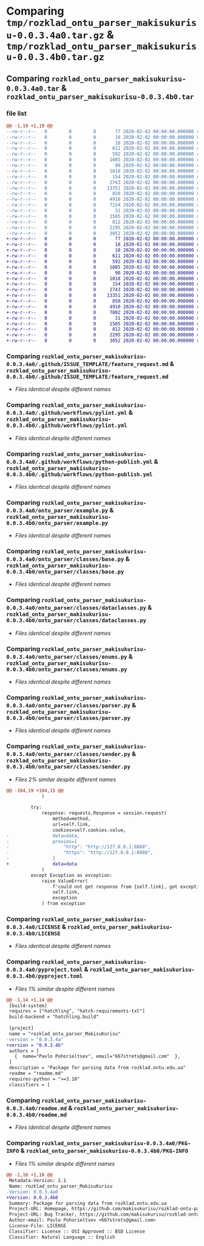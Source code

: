 # Comparing `tmp/rozklad_ontu_parser_makisukurisu-0.0.3.4a0.tar.gz` & `tmp/rozklad_ontu_parser_makisukurisu-0.0.3.4b0.tar.gz`

## Comparing `rozklad_ontu_parser_makisukurisu-0.0.3.4a0.tar` & `rozklad_ontu_parser_makisukurisu-0.0.3.4b0.tar`

### file list

```diff
@@ -1,19 +1,19 @@
--rw-r--r--   0        0        0       77 2020-02-02 00:00:00.000000 rozklad_ontu_parser_makisukurisu-0.0.3.4a0/requirements.txt
--rw-r--r--   0        0        0       18 2020-02-02 00:00:00.000000 rozklad_ontu_parser_makisukurisu-0.0.3.4a0/run_lint.bat
--rw-r--r--   0        0        0       18 2020-02-02 00:00:00.000000 rozklad_ontu_parser_makisukurisu-0.0.3.4a0/run_lint.sh
--rw-r--r--   0        0        0      611 2020-02-02 00:00:00.000000 rozklad_ontu_parser_makisukurisu-0.0.3.4a0/.github/ISSUE_TEMPLATE/feature_request.md
--rw-r--r--   0        0        0      592 2020-02-02 00:00:00.000000 rozklad_ontu_parser_makisukurisu-0.0.3.4a0/.github/workflows/pylint.yml
--rw-r--r--   0        0        0     1085 2020-02-02 00:00:00.000000 rozklad_ontu_parser_makisukurisu-0.0.3.4a0/.github/workflows/python-publish.yml
--rw-r--r--   0        0        0       90 2020-02-02 00:00:00.000000 rozklad_ontu_parser_makisukurisu-0.0.3.4a0/ontu_parser/__init__.py
--rw-r--r--   0        0        0     1018 2020-02-02 00:00:00.000000 rozklad_ontu_parser_makisukurisu-0.0.3.4a0/ontu_parser/example.py
--rw-r--r--   0        0        0      154 2020-02-02 00:00:00.000000 rozklad_ontu_parser_makisukurisu-0.0.3.4a0/ontu_parser/classes/__init__.py
--rw-r--r--   0        0        0     2743 2020-02-02 00:00:00.000000 rozklad_ontu_parser_makisukurisu-0.0.3.4a0/ontu_parser/classes/base.py
--rw-r--r--   0        0        0    13351 2020-02-02 00:00:00.000000 rozklad_ontu_parser_makisukurisu-0.0.3.4a0/ontu_parser/classes/dataclasses.py
--rw-r--r--   0        0        0      850 2020-02-02 00:00:00.000000 rozklad_ontu_parser_makisukurisu-0.0.3.4a0/ontu_parser/classes/enums.py
--rw-r--r--   0        0        0     4910 2020-02-02 00:00:00.000000 rozklad_ontu_parser_makisukurisu-0.0.3.4a0/ontu_parser/classes/parser.py
--rw-r--r--   0        0        0     7154 2020-02-02 00:00:00.000000 rozklad_ontu_parser_makisukurisu-0.0.3.4a0/ontu_parser/classes/sender.py
--rw-r--r--   0        0        0       31 2020-02-02 00:00:00.000000 rozklad_ontu_parser_makisukurisu-0.0.3.4a0/.gitignore
--rw-r--r--   0        0        0     1505 2020-02-02 00:00:00.000000 rozklad_ontu_parser_makisukurisu-0.0.3.4a0/LICENSE
--rw-r--r--   0        0        0      812 2020-02-02 00:00:00.000000 rozklad_ontu_parser_makisukurisu-0.0.3.4a0/pyproject.toml
--rw-r--r--   0        0        0     2295 2020-02-02 00:00:00.000000 rozklad_ontu_parser_makisukurisu-0.0.3.4a0/readme.md
--rw-r--r--   0        0        0     3052 2020-02-02 00:00:00.000000 rozklad_ontu_parser_makisukurisu-0.0.3.4a0/PKG-INFO
+-rw-r--r--   0        0        0       77 2020-02-02 00:00:00.000000 rozklad_ontu_parser_makisukurisu-0.0.3.4b0/requirements.txt
+-rw-r--r--   0        0        0       18 2020-02-02 00:00:00.000000 rozklad_ontu_parser_makisukurisu-0.0.3.4b0/run_lint.bat
+-rw-r--r--   0        0        0       18 2020-02-02 00:00:00.000000 rozklad_ontu_parser_makisukurisu-0.0.3.4b0/run_lint.sh
+-rw-r--r--   0        0        0      611 2020-02-02 00:00:00.000000 rozklad_ontu_parser_makisukurisu-0.0.3.4b0/.github/ISSUE_TEMPLATE/feature_request.md
+-rw-r--r--   0        0        0      592 2020-02-02 00:00:00.000000 rozklad_ontu_parser_makisukurisu-0.0.3.4b0/.github/workflows/pylint.yml
+-rw-r--r--   0        0        0     1085 2020-02-02 00:00:00.000000 rozklad_ontu_parser_makisukurisu-0.0.3.4b0/.github/workflows/python-publish.yml
+-rw-r--r--   0        0        0       90 2020-02-02 00:00:00.000000 rozklad_ontu_parser_makisukurisu-0.0.3.4b0/ontu_parser/__init__.py
+-rw-r--r--   0        0        0     1018 2020-02-02 00:00:00.000000 rozklad_ontu_parser_makisukurisu-0.0.3.4b0/ontu_parser/example.py
+-rw-r--r--   0        0        0      154 2020-02-02 00:00:00.000000 rozklad_ontu_parser_makisukurisu-0.0.3.4b0/ontu_parser/classes/__init__.py
+-rw-r--r--   0        0        0     2743 2020-02-02 00:00:00.000000 rozklad_ontu_parser_makisukurisu-0.0.3.4b0/ontu_parser/classes/base.py
+-rw-r--r--   0        0        0    13351 2020-02-02 00:00:00.000000 rozklad_ontu_parser_makisukurisu-0.0.3.4b0/ontu_parser/classes/dataclasses.py
+-rw-r--r--   0        0        0      850 2020-02-02 00:00:00.000000 rozklad_ontu_parser_makisukurisu-0.0.3.4b0/ontu_parser/classes/enums.py
+-rw-r--r--   0        0        0     4910 2020-02-02 00:00:00.000000 rozklad_ontu_parser_makisukurisu-0.0.3.4b0/ontu_parser/classes/parser.py
+-rw-r--r--   0        0        0     7002 2020-02-02 00:00:00.000000 rozklad_ontu_parser_makisukurisu-0.0.3.4b0/ontu_parser/classes/sender.py
+-rw-r--r--   0        0        0       31 2020-02-02 00:00:00.000000 rozklad_ontu_parser_makisukurisu-0.0.3.4b0/.gitignore
+-rw-r--r--   0        0        0     1505 2020-02-02 00:00:00.000000 rozklad_ontu_parser_makisukurisu-0.0.3.4b0/LICENSE
+-rw-r--r--   0        0        0      812 2020-02-02 00:00:00.000000 rozklad_ontu_parser_makisukurisu-0.0.3.4b0/pyproject.toml
+-rw-r--r--   0        0        0     2295 2020-02-02 00:00:00.000000 rozklad_ontu_parser_makisukurisu-0.0.3.4b0/readme.md
+-rw-r--r--   0        0        0     3052 2020-02-02 00:00:00.000000 rozklad_ontu_parser_makisukurisu-0.0.3.4b0/PKG-INFO
```

### Comparing `rozklad_ontu_parser_makisukurisu-0.0.3.4a0/.github/ISSUE_TEMPLATE/feature_request.md` & `rozklad_ontu_parser_makisukurisu-0.0.3.4b0/.github/ISSUE_TEMPLATE/feature_request.md`

 * *Files identical despite different names*

### Comparing `rozklad_ontu_parser_makisukurisu-0.0.3.4a0/.github/workflows/pylint.yml` & `rozklad_ontu_parser_makisukurisu-0.0.3.4b0/.github/workflows/pylint.yml`

 * *Files identical despite different names*

### Comparing `rozklad_ontu_parser_makisukurisu-0.0.3.4a0/.github/workflows/python-publish.yml` & `rozklad_ontu_parser_makisukurisu-0.0.3.4b0/.github/workflows/python-publish.yml`

 * *Files identical despite different names*

### Comparing `rozklad_ontu_parser_makisukurisu-0.0.3.4a0/ontu_parser/example.py` & `rozklad_ontu_parser_makisukurisu-0.0.3.4b0/ontu_parser/example.py`

 * *Files identical despite different names*

### Comparing `rozklad_ontu_parser_makisukurisu-0.0.3.4a0/ontu_parser/classes/base.py` & `rozklad_ontu_parser_makisukurisu-0.0.3.4b0/ontu_parser/classes/base.py`

 * *Files identical despite different names*

### Comparing `rozklad_ontu_parser_makisukurisu-0.0.3.4a0/ontu_parser/classes/dataclasses.py` & `rozklad_ontu_parser_makisukurisu-0.0.3.4b0/ontu_parser/classes/dataclasses.py`

 * *Files identical despite different names*

### Comparing `rozklad_ontu_parser_makisukurisu-0.0.3.4a0/ontu_parser/classes/enums.py` & `rozklad_ontu_parser_makisukurisu-0.0.3.4b0/ontu_parser/classes/enums.py`

 * *Files identical despite different names*

### Comparing `rozklad_ontu_parser_makisukurisu-0.0.3.4a0/ontu_parser/classes/parser.py` & `rozklad_ontu_parser_makisukurisu-0.0.3.4b0/ontu_parser/classes/parser.py`

 * *Files identical despite different names*

### Comparing `rozklad_ontu_parser_makisukurisu-0.0.3.4a0/ontu_parser/classes/sender.py` & `rozklad_ontu_parser_makisukurisu-0.0.3.4b0/ontu_parser/classes/sender.py`

 * *Files 2% similar despite different names*

```diff
@@ -184,19 +184,15 @@
             )
 
         try:
             response: requests.Response = session.request(
                 method=method,
                 url=self.link,
                 cookies=self.cookies.value,
-                data=data,
-                proxies={
-                    "http": "http://127.0.0.1:8888",
-                    "https": "http://127.0.0.1:8888",
-                }
+                data=data
             )
         except Exception as exception:
             raise ValueError(
                 f'could not get response from {self.link}, got exception: {exception}',
                 self.link,
                 exception
             ) from exception
```

### Comparing `rozklad_ontu_parser_makisukurisu-0.0.3.4a0/LICENSE` & `rozklad_ontu_parser_makisukurisu-0.0.3.4b0/LICENSE`

 * *Files identical despite different names*

### Comparing `rozklad_ontu_parser_makisukurisu-0.0.3.4a0/pyproject.toml` & `rozklad_ontu_parser_makisukurisu-0.0.3.4b0/pyproject.toml`

 * *Files 1% similar despite different names*

```diff
@@ -1,14 +1,14 @@
 [build-system]
 requires = ["hatchling", "hatch-requirements-txt"]
 build-backend = "hatchling.build"
 
 [project]
 name = "rozklad_ontu_parser_MakisuKurisu"
-version = "0.0.3.4a"
+version = "0.0.3.4b"
 authors = [
   {  name="Pavlo Pohorieltsev", email="667strets@gmail.com"  },
 ]
 description = "Package for parsing data from rozklad.ontu.edu.ua"
 readme = "readme.md"
 requires-python = ">=3.10"
 classifiers = [
```

### Comparing `rozklad_ontu_parser_makisukurisu-0.0.3.4a0/readme.md` & `rozklad_ontu_parser_makisukurisu-0.0.3.4b0/readme.md`

 * *Files identical despite different names*

### Comparing `rozklad_ontu_parser_makisukurisu-0.0.3.4a0/PKG-INFO` & `rozklad_ontu_parser_makisukurisu-0.0.3.4b0/PKG-INFO`

 * *Files 1% similar despite different names*

```diff
@@ -1,10 +1,10 @@
 Metadata-Version: 2.1
 Name: rozklad_ontu_parser_MakisuKurisu
-Version: 0.0.3.4a0
+Version: 0.0.3.4b0
 Summary: Package for parsing data from rozklad.ontu.edu.ua
 Project-URL: Homepage, https://github.com/makisukurisu/rozklad-ontu-parser
 Project-URL: Bug Tracker, https://github.com/makisukurisu/rozklad-ontu-parser/issues
 Author-email: Pavlo Pohorieltsev <667strets@gmail.com>
 License-File: LICENSE
 Classifier: License :: OSI Approved :: BSD License
 Classifier: Natural Language :: English
```

